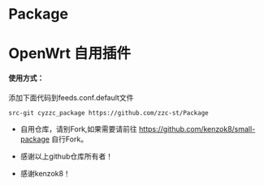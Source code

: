 # Package
# OpenWrt 自用插件
#### 使用方式：

添加下面代码到feeds.conf.default文件

```bash
src-git cyzzc_package https://github.com/zzc-st/Package
```
*  自用仓库，请别Fork,如果需要请前往 https://github.com/kenzok8/small-package 自行Fork。

*  感谢以上github仓库所有者！

*  感谢kenzok8！
